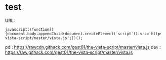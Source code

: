 # test


URL:
```
javascript:(function(){document.body.appendChild(document.createElement('script')).src='https://raw.githubusercontent.com/gest01/the-vista-script/master/vista.js';})();
```

pd : https://rawcdn.githack.com/gest01/the-vista-script/master/vista.js
dev : https://raw.githack.com/gest01/the-vista-script/master/vista.js